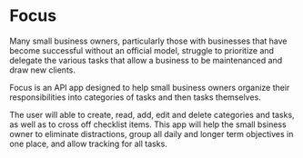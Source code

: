 # Focus

Many small business owners, particularly those with businesses that have become successful without an official model, struggle to prioritize and delegate the various tasks that allow a business to be maintenanced and draw new clients. 

Focus is an API app designed to help small business owners organize their responsibilities into categories of tasks and then tasks 
themselves.

The user will able to create, read, add, edit and delete categories and tasks, as well as to cross off checklist items. This app will help the small bsiness owner to eliminate distractions, group all daily and longer term objectives in one place, and allow tracking for all tasks. 
  
